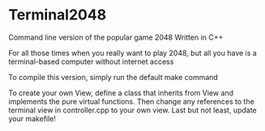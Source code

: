 Terminal2048
============

Command line version of the popular game 2048
Written in C++

For all those times when you really want to play 2048, but all
you have is a terminal-based computer without internet access

To compile this version, simply run the default make command

To create your own View, define a class that inherits from View
and implements the pure virtual functions. Then change any references
to the terminal view in controller.cpp to your own view.
Last but not least, update your makefile!
